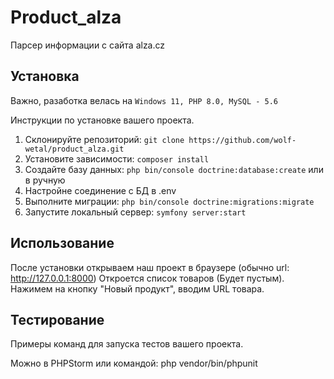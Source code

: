 # Product_alza

Парсер информации с сайта alza.cz

## Установка

Важно, разаботка велась на `Windows 11, PHP 8.0, MySQL - 5.6`

Инструкции по установке вашего проекта.

1. Склонируйте репозиторий: `git clone https://github.com/wolf-wetal/product_alza.git`
2. Установите зависимости: `composer install`
3. Создайте базу данных: `php bin/console doctrine:database:create` или в ручную
4. Настройне соединение с БД в .env
5. Выполните миграции: `php bin/console doctrine:migrations:migrate`
6. Запустите локальный сервер: `symfony server:start`

## Использование

После установки открываем наш проект в браузере (обычно url: http://127.0.0.1:8000) 
Откроется список товаров (Будет пустым). Нажимем на кнопку "Новый продукт", вводим URL товара.

## Тестирование

Примеры команд для запуска тестов вашего проекта.

Можно в PHPStorm
или командой:
php vendor/bin/phpunit
